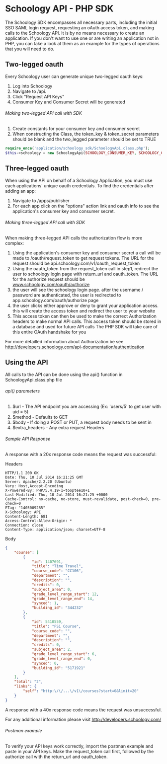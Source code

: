 # Schoology API - PHP SDK

The Schoology SDK encompasses all necessary parts, including the initial SSO SAML login request, requesting an oAuth access token, and making calls to the Schoology API. It is by no means necessary to create an application. If you don't want to use one or are writing an application not in PHP, you can take a look at them as an example for the types of operations that you will need to do.

## Two-legged oauth
Every Schoology user can generate unique two-legged oauth keys:
1. Log into Schoology
2. Navigate to /api. 
3. Click "Request API Keys"
4. Consumer Key and Consumer Secret will be generated

###### Making two-legged API call with SDK
1. Create constants for your consumer key and consumer secret
2. When constructing the Class, the token_key & token_secret parameters should be blank and the two_legged parameter should be set to TRUE
```php
require_once('application/schoology_sdk/SchoologyApi.class.php');
$this->schoology = new SchoologyApi(SCHOOLOGY_CONSUMER_KEY, SCHOOLOGY_CONSUMER_SECRET, '', '','', TRUE); 
```

## Three-legged oauth
When using the API on behalf of a Schoology Application, you must use each applications' unique oauth credentials. To find the credentials after adding an app:
1. Navigate to /apps/publisher
2. For each app click on the "options" action link and oauth info to see the application's consumer key and consumer secret.

###### Making three-legged API call with SDK
When making three-legged API calls the authorization flow is more complex:
1. Using the application's consumer key and consumer secret a call will be made to /oauth/request_token to get request tokens. The URL for the request should be api.schoology.com/v1/oauth_request_token
2. Using the oauth_token from the request_token call in step1, redirect the user to schoology login page with return_url and oauth_token. The URL for the authorize request should be www.schoology.com/oauth/authorize
3. the user will see the schoology login page. after the username / password are authenticated, the user is redirected to app.schoology.com/oauth/authorize page
4. the user clicks either approve or deny to grant your application access. this will create the access token and redirect the user to your website
5. This access token can then be used to make the correct Authorization headers to make normal API calls. This access token should be stored in a database and used for future API calls
The PHP SDK will take care of this entire OAuth handshake for you

For more detailled information about Authorization be see http://developers.schoology.com/api-documentation/authentication

## Using the API
All calls to the API can be done using the api() function in SchoologyApi.class.php file
###### api() parameters
1. $url  - The API endpoint you are accessing (Ex: 'users/5' to get user with uid = 5)
2. $method - Defaults to GET 
3. $body - If doing a POST or PUT, a request body needs to be sent in
4. $extra_headers  - Any extra request Headers

###### Sample API Response
A response with a 20x response code means the request was successful:

Headers
```
HTTP/1.1 200 OK
Date: Thu, 10 Jul 2014 16:21:25 GMT
Server: Apache/2.2.20 (Ubuntu)
Vary: Host,Accept-Encoding
X-Powered-By: PHP/5.4.19-1~tooptee10+1
Last-Modified: Thu, 10 Jul 2014 16:21:25 +0000
Cache-Control: no-cache, no-store, must-revalidate, post-check=0, pre-check=0
ETag: "1405009285"
X-Schoology: API
Content-Length: 681
Access-Control-Allow-Origin: *
Connection: close
Content-Type: application/json; charset=UTF-8
```
Body
```json
{
    "course": [
        {
            "id": 1407691,
            "title": "Time Travel",
            "course_code": "CC106",
            "department": "",
            "description": "",
            "credits": 0,
            "subject_area": 0,
            "grade_level_range_start": 12,
            "grade_level_range_end": 14,
            "synced": 1,
            "building_id": "344232"
        },
        {
            "id": 5410559,
            "title": "FS1 Course",
            "course_code": "",
            "department": "",
            "description": "",
            "credits": 0,
            "subject_area": 2,
            "grade_level_range_start": 6,
            "grade_level_range_end": 0,
            "synced": 0,
            "building_id": "5171921"
        }
    ],
    "total": "2",
    "links": {
        "self": "http:\/\/...\/v1\/courses?start=0&limit=20"
    }
}
```

A response with a 40x response code means the request was unsuccessful.

For any additional information please visit http://developers.schoology.com/

###### Postman example

To verify your API keys work correctly, import the postman example and paste in your API keys. Make the request_token call first, followed by the authorize call with the return_url and oauth_token.
